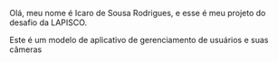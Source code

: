 Olá, meu nome é Icaro de Sousa Rodrigues, e esse é meu projeto do desafio da LAPISCO.

Este é um modelo de aplicativo de gerenciamento de usuários e suas câmeras